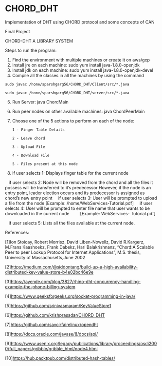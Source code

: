 # CHORD_DHT
Implementation of DHT using CHORD protocol and some concepts of CAN

Final Project
  
CHORD-DHT A LIBRARY SYSTEM

Steps to run the program:
1. Find the environment with multiple machines or create it on aws/gcp
2. Install jre on each machine: sudo yum install java-1.8.0-openjdk
3. Install jdk on each machine: sudo yum install java-1.8.0-openjdk-devel
4. Compile all the classes in all the machines by using the command

`sudo javac /home/sparshgarg56/CHORD_DHT/Client/src/*.java`

`sudo javac /home/sparshgarg56/CHORD_DHT/server/src/*.java`

5. Run Server: java ChordMain
6. Run peer nodes on other available machines: java ChordPeerMain <IP of server>
7. Choose one of the 5 actions to perform on each of the node:
   
   `1 - Finger Table Details`
  
   `2 - Leave chord`
   
   `3 - Upload File`
   
   `4 - Download File`
   
   `5 - Files present at this node`

9. if user selects 1: Displays finger table for the current node
        
   if user selects 2: Node will be removed from the chord and all the files it possess will be transferred to it’s predecessor
        However, if the node is an entry point, leader election occurs and its predecessor is assigned as chord’s new entry         point
   
   if user selects 3: User will be prompted to upload a file from the node [Example: /home/WebServices-Tutorial.pdf]
   
   if user selects 4: User will be prompted to enter file name that user wants to be downloaded in the current node
        [Example: WebServices- Tutorial.pdf]
        
   if user selects 5: Lists all the files available at the current node.


References:

[1]Ion Stoicay, Robert Morrisz, David Liben-Nowellz, David R.Kargerz, M.Frans Kaashoekz, Frank Dabekz, Hari Balakrishnanz, “Chord:A Scalable Peer to peer Lookup Protocol for Internet Applications”, M.S. thesis, University of Massachusetts,June 2002

[2]https://medium.com/@siddontang/build-up-a-high-availability-distributed-key-value-store-b4e02bc46e9e

[3]https://ayende.com/blog/3827/rhino-dht-concurrency-handling-example-the-phone-billing-system

[4]https://www.geeksforgeeks.org/socket-programming-in-java/

[5]https://github.com/srinivasmaram/KeyValueStore1

[6]https://github.com/krishprasadar/CHORD_DHT

[7]https://github.com/savoirfairelinux/opendht

[8]https://docs.oracle.com/javase/8/docs/api/

[9]https://www.usenix.org/legacy/publications/library/proceedings/osdi2000/full_papers/gribble/gribble_html/node4.html

[10]https://hub.packtpub.com/distributed-hash-tables/

